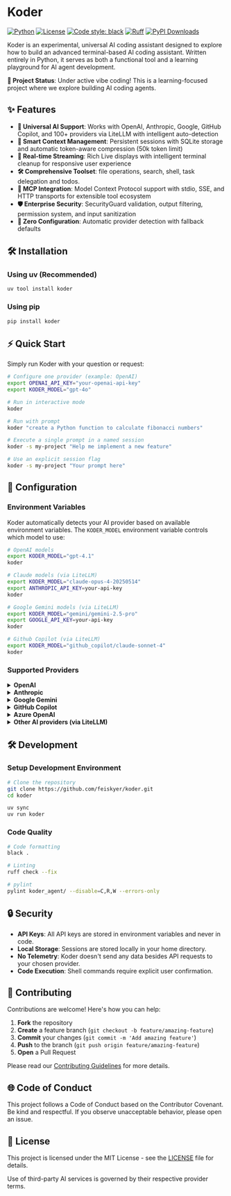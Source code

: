 # Koder

[![Python](https://img.shields.io/badge/python-3.9+-blue.svg)](https://www.python.org/downloads/) [![License](https://img.shields.io/badge/license-MIT-green.svg)](LICENSE) [![Code style: black](https://img.shields.io/badge/code%20style-black-000000.svg)](https://github.com/psf/black) [![Ruff](https://img.shields.io/endpoint?url=https://raw.githubusercontent.com/astral-sh/ruff/main/assets/badge/v2.json)](https://github.com/astral-sh/ruff) [![PyPI Downloads](https://static.pepy.tech/badge/koder)](https://pepy.tech/projects/koder)

Koder is an experimental, universal AI coding assistant designed to explore how to build an advanced terminal-based AI coding assistant. Written entirely in Python, it serves as both a functional tool and a learning playground for AI agent development.

**🎯 Project Status**: Under active vibe coding! This is a learning-focused project where we explore building AI coding agents.

## ✨ Features

- **🤖 Universal AI Support**: Works with OpenAI, Anthropic, Google, GitHub Copilot, and 100+ providers via LiteLLM with intelligent auto-detection
- **💾 Smart Context Management**: Persistent sessions with SQLite storage and automatic token-aware compression (50k token limit)
- **🔄 Real-time Streaming**: Rich Live displays with intelligent terminal cleanup for responsive user experience
- **🛠️ Comprehensive Toolset**: file operations, search, shell, task delegation and todos.
- **🔌 MCP Integration**: Model Context Protocol support with stdio, SSE, and HTTP transports for extensible tool ecosystem
- **🛡️ Enterprise Security**: SecurityGuard validation, output filtering, permission system, and input sanitization
- **🎯 Zero Configuration**: Automatic provider detection with fallback defaults

## 🛠️ Installation

### Using uv (Recommended)

```sh
uv tool install koder
```

### Using pip

```bash
pip install koder
```

## ⚡ Quick Start

Simply run Koder with your question or request:

```bash
# Configure one provider (example: OpenAI)
export OPENAI_API_KEY="your-openai-api-key"
export KODER_MODEL="gpt-4o"

# Run in interactive mode
koder

# Run with prompt
koder "create a Python function to calculate fibonacci numbers"

# Execute a single prompt in a named session
koder -s my-project "Help me implement a new feature"

# Use an explicit session flag
koder -s my-project "Your prompt here"
```

## 🤖 Configuration

### Environment Variables

Koder automatically detects your AI provider based on available environment variables. The `KODER_MODEL` environment variable controls which model to use:

```bash
# OpenAI models
export KODER_MODEL="gpt-4.1"
koder

# Claude models (via LiteLLM)
export KODER_MODEL="claude-opus-4-20250514"
export ANTHROPIC_API_KEY=your-api-key
koder

# Google Gemini models (via LiteLLM)
export KODER_MODEL="gemini/gemini-2.5-pro"
export GOOGLE_API_KEY=your-api-key
koder

# Github Copilot (via LiteLLM)
export KODER_MODEL="github_copilot/claude-sonnet-4"
koder
```

### Supported Providers

<details>
<summary><b>OpenAI</b></summary>

```bash
export OPENAI_API_KEY=your-api-key

# Optional: Use custom endpoint
export OPENAI_API_BASE=https://your-endpoint.com

# Optional: Specify model (default: gpt-4.1)
export KODER_MODEL="gpt-4o"

koder
```

</details>

<details>
<summary><b>Anthropic</b></summary>

```bash
export KODER_MODEL="claude-opus-4-20250514"
export ANTHROPIC_API_KEY=your-api-key
koder
```

</details>

<details>
<summary><b>Google Gemini</b></summary>

```bash
export KODER_MODEL="gemini/gemini-2.5-pro"
export GOOGLE_API_KEY=your-api-key
koder
```

</details>

<details>
<summary><b>GitHub Copilot</b></summary>

```bash
export KODER_MODEL="github_copilot/claude-sonnet-4"
koder
```

On first run you will see a device code in the terminal. Visit <https://github.com/login/device> and enter the code to authenticate.

</details>

<details>
<summary><b>Azure OpenAI</b></summary>

```bash
export KODER_MODEL=azure/gpt-5
export AZURE_API_KEY="your-azure-api-key"
export ZURE_API_BASE="https://your-resource.openai.azure.com"
export AZURE_API_VERSION="2025-04-01-preview"
koder
```

Tips:

- Ensure the endpoint hostname matches your Azure resource.
- AZURE_OPENAI_DEPLOYMENT must match the deployed model name in Azure.

</details>

<details>
<summary><b>Other AI providers (via LiteLLM)</b></summary>

[LiteLLM](https://docs.litellm.ai/docs/providers) supports 100+ providers including Anthropic, Google, Cohere, Hugging Face, and more:

```bash
# Google Vertex AI
export KODER_MODEL="vertex_ai/claude-sonnet-4@20250514"
export GOOGLE_APPLICATION_CREDENTIALS="your-sa-path.json"
export VERTEXAI_LOCATION="<your-region>"
koder

# Custom OpenAI-compatible endpoints
export KODER_MODEL="openai/<your-model-name>"
export OPENAI_API_KEY="your-key"
export OPENAI_BASE_URL="https://your-custom-endpoint.com/v1"
koder
```

</details>

## 🛠️ Development

### Setup Development Environment

```bash
# Clone the repository
git clone https://github.com/feiskyer/koder.git
cd koder

uv sync
uv run koder
```

### Code Quality

```bash
# Code formatting
black .

# Linting
ruff check --fix

# pylint
pylint koder_agent/ --disable=C,R,W --errors-only
```

## 🔒 Security

- **API Keys**: All API keys are stored in environment variables and never in code.
- **Local Storage**: Sessions are stored locally in your home directory.
- **No Telemetry**: Koder doesn't send any data besides API requests to your chosen provider.
- **Code Execution**: Shell commands require explicit user confirmation.

## 🤝 Contributing

Contributions are welcome! Here's how you can help:

1. **Fork** the repository
2. **Create** a feature branch (`git checkout -b feature/amazing-feature`)
3. **Commit** your changes (`git commit -m 'Add amazing feature'`)
4. **Push** to the branch (`git push origin feature/amazing-feature`)
5. **Open** a Pull Request

Please read our [Contributing Guidelines](CONTRIBUTING.md) for more details.

## 🌐 Code of Conduct

This project follows a Code of Conduct based on the Contributor Covenant. Be kind and respectful. If you observe unacceptable behavior, please open an issue.

## 📄 License

This project is licensed under the MIT License - see the [LICENSE](LICENSE) file for details.

Use of third-party AI services is governed by their respective provider terms.
